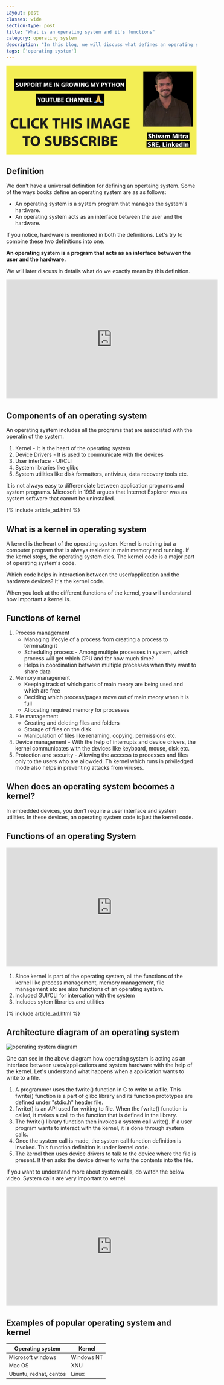 ```yaml
---
Layout: post
classes: wide
section-type: post
title: "What is an operating system and it's functions"
category: operating system
description: "In this blog, we will discuss what defines an operating system and what are the functions of the operating system"
tags: ['operating system']
---
```

<a href="https://bit.ly/3gSLmGj" target="_blank"><img src="/assets/images/freecodeschool.png" alt="python tutorial" /></a>

## Definition 

We don't have a universal definition for defining an opertaing system. Some of the ways books define an operating system are as as follows:

* An operating system is a system program that manages the system's hardware.
* An operating system acts as an interface between the user and the hardware.

If you notice, hardware is mentioned in both the definitions. Let's try to combine these two definitions into one.

**An operating system is a program that acts as an interface betwwen the user and the hardware.**

We will later discuss in details what do we exactly mean by this definition.

<iframe width="560" height="315" src="https://www.youtube.com/embed/6FqUzzVwm4E" frameborder="0" allow="accelerometer; autoplay; encrypted-media; gyroscope; picture-in-picture" allowfullscreen></iframe>

## Components of an operating system

An operating system includes all the programs that are associated with the operatin of the system.

1. Kernel - It is the heart of the operating system
2. Device Drivers - It is used to communicate with the devices
3. User interface - UI/CLI
4. System libraries like glibc
5. System utilities like disk formatters, antivirus, data recovery tools etc.

It is not always easy to differenciate between application programs and system programs. Microsoft in 1998 argues that Internet Explorer was as system software that cannot be uninstalled.

{% include article_ad.html %}

## What is a kernel in operating system

A kernel is the heart of the operating system. Kernel is nothing but a computer program that is always resident in main memory and running. If the kernel stops, the operating system dies.
The kernel code is a major part of operating system's code. 

Which code helps in interaction between the user/application and the hardware devices?
It's the kernel code.

When you look at the different functions of the kernel, you will understand how important a kernel is.

## Functions of kernel

1. Process management
    * Managing lifecyle of a process from creating a process to terminating it
    * Scheduling process - Among multiple processes in system, which process will get which CPU and for how much time?
    * Helps in coordination between multiple processes when they want to share data
2. Memory management
    * Keeping track of which parts of main meory are being used and which are free
    * Deciding which process/pages move out of main meory when it is full
    * Allocating required memory for processes
3. File management
    * Creating and deleting files and folders
    * Storage of files on the disk
    * Manipulation of files like renaming, copying, permissions etc.
4. Device management - With the help of interrupts and device drivers, the kernel communicates with the devices like keyboard, mouse, disk etc.
5. Protection and security - Allowing the acccess to processes and files only to the users who are allowded. Th kernel which runs in priviledged mode also helps in preventing attacks from  viruses.

## When does an operating system becomes a kernel?

In embedded devices, you don't require a user interface and system utilities. In these devices, an operating system code is just the kernel code. 

## Functions of an operating System

<iframe width="560" height="315" src="https://www.youtube.com/embed/IEL2smumOks" frameborder="0" allow="accelerometer; autoplay; encrypted-media; gyroscope; picture-in-picture" allowfullscreen></iframe>

1. Since kernel is part of the operating system, all the functions of the kernel like process management, memory management, file management etc are also functions of an operating system.
2. Included GUI/CLI for intercation with the system
3. Includes sytem libraries and utilities

{% include article_ad.html %}

## Architecture diagram of an operating system

![operating system diagram]({{site.baseurl}}/assets/images/os-diagram.png)

One can see in the above diagram how operating system is acting as an interface between uses/applications and system hardware with the help of the kernel.
Let's understand what happens when a application wants to write to a file.

1. A programmer uses the fwrite() function in C to write to a file. This fwrite() function is a part of glibc library and its function prototypes are defined under "stdio.h" header file.
2. fwrite() is an API used for writing to file. When the fwrite() function is called, it makes a call to the function that is defined in the library.
3. The fwrite() library function then invokes a system call write(). If a user program wants to interact with the kernel, it is done through system calls.
4. Once the system call is made, the system call function definition is invoked. This function definition is under kernel code. 
5. The kernel then uses device drivers to talk to the device where the file is present. It then asks the device driver to write the contents into the file.

If you want to understand more about system calls, do watch the below video. System calls are very important to kernel.

<iframe width="560" height="315" src="https://www.youtube.com/embed/SPGUMdubEws" frameborder="0" allow="accelerometer; autoplay; encrypted-media; gyroscope; picture-in-picture" allowfullscreen></iframe>

## Examples of popular operating system and kernel

| Operating system | Kernel |
| ---------------- | ------ |
| Microsoft windows | Windows NT |
| Mac OS | XNU |
| Ubuntu, redhat, centos | Linux |